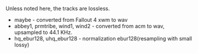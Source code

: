 Unless noted here, the tracks are lossless.

- maybe - converted from Fallout 4 xwm to wav
- abbey1, prmtribe, wind1, wind2 - converted from acm to wav, upsampled to 44.1 KHz.
- hq_ebur128, uhq_ebur128 - normalization ebur128(resampling with small lossy)
